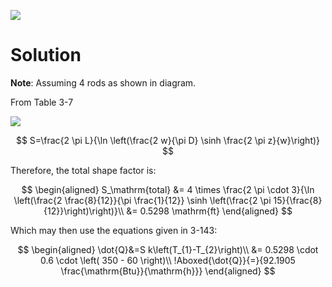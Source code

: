 ![](!imgdir/424ffee315c39f4d7a9c7bbea443f665d34e8554.png)

# Solution

**Note**: Assuming 4 rods as shown in diagram.

From Table 3-7

![](!imgdir/ff56921089702efd59a598f2ab89d96f1766efa1.png)

$$
S=\frac{2 \pi L}{\ln \left(\frac{2 w}{\pi D} \sinh \frac{2 \pi z}{w}\right)}
$$

Therefore, the total shape factor is:

$$
\begin{aligned}
    S_\mathrm{total} &= 4 \times \frac{2 \pi \cdot 3}{\ln \left(\frac{2 \frac{8}{12}}{\pi \frac{1}{12}} \sinh \left(\frac{2 \pi 15}{\frac{8}{12}}\right)\right)}\\
    &= 0.5298 \mathrm{ft}
\end{aligned}
$$

Which may then use the equations given in 3-143:

$$
\begin{aligned}
    \dot{Q}&=S k\left(T_{1}-T_{2}\right)\\
    &= 0.5298 \cdot 0.6 \cdot \left( 350 - 60 \right)\\
    !Aboxed{\dot{Q}}{=}{92.1905 \frac{\mathrm{Btu}}{\mathrm{h}}}
\end{aligned}
$$